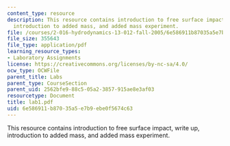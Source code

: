 ```yaml
---
content_type: resource
description: This resource contains introduction to free surface impact, write up,
  introduction to added mass, and added mass experiment.
file: /courses/2-016-hydrodynamics-13-012-fall-2005/6e586911b87035a5e7b9ebe0f5674c63_lab1.pdf
file_size: 355643
file_type: application/pdf
learning_resource_types:
- Laboratory Assignments
license: https://creativecommons.org/licenses/by-nc-sa/4.0/
ocw_type: OCWFile
parent_title: Labs
parent_type: CourseSection
parent_uid: 2562bfe9-88c5-05a2-3857-915ae8e3af03
resourcetype: Document
title: lab1.pdf
uid: 6e586911-b870-35a5-e7b9-ebe0f5674c63
---
```

This resource contains introduction to free surface impact, write up, introduction to added mass, and added mass experiment.